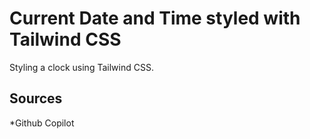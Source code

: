 # Current Date and Time styled with Tailwind CSS

Styling a clock using Tailwind CSS.

## Sources
*Github Copilot
